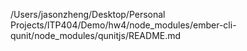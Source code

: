 /Users/jasonzheng/Desktop/Personal Projects/ITP404/Demo/hw4/node_modules/ember-cli-qunit/node_modules/qunitjs/README.md